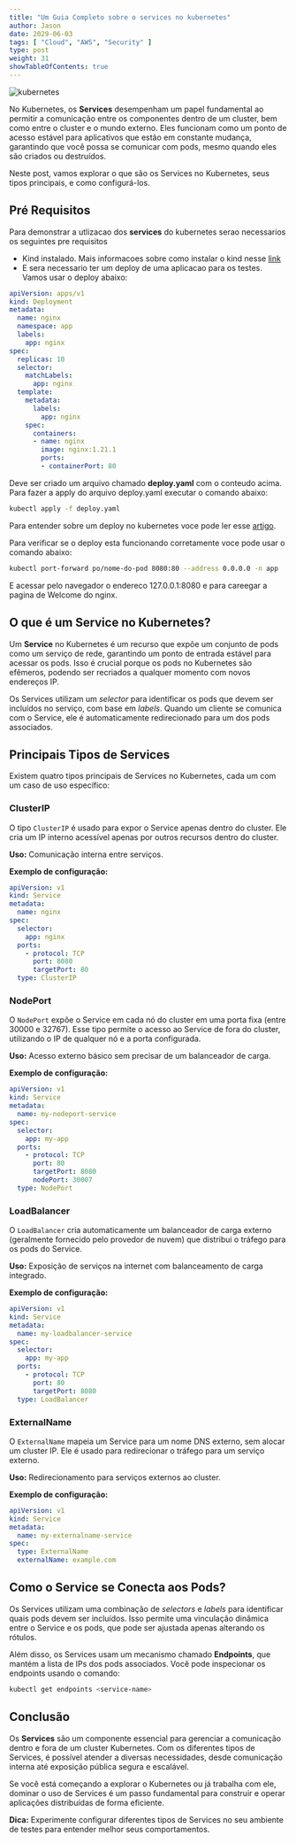 ```yaml
---
title: "Um Guia Completo sobre o services no kubernetes"
author: Jason
date: 2029-06-03
tags: [ "Cloud", "AWS", "Security" ]
type: post
weight: 31
showTableOfContents: true
---
```

![kubernetes](/images/kubernetes.jpg)

No Kubernetes, os **Services** desempenham um papel fundamental ao permitir a comunicação entre os componentes dentro de um cluster, bem como entre o cluster e o mundo externo. Eles funcionam como um ponto de acesso estável para aplicativos que estão em constante mudança, garantindo que você possa se comunicar com pods, mesmo quando eles são criados ou destruídos.

Neste post, vamos explorar o que são os Services no Kubernetes, seus tipos principais, e como configurá-los.

## Pré Requisitos

Para demonstrar a utlizacao dos **services** do kubernetes serao necessarios os seguintes pre requisitos

- Kind instalado. Mais informacoes sobre como instalar o kind nesse [link](https://jjasonhenrique.github.io/blog/posts/2023/2023-11-15-criando-um-cluster-local-de-kubernetes-com-o-kind/)
- E sera necessario ter um deploy de uma aplicacao para os testes. Vamos usar o deploy abaixo:
```yaml
apiVersion: apps/v1
kind: Deployment
metadata:
  name: nginx  
  namespace: app  
  labels:
    app: nginx
spec:
  replicas: 10
  selector:
    matchLabels:
      app: nginx
  template:
    metadata:
      labels:
        app: nginx
    spec:
      containers:
      - name: nginx
        image: nginx:1.21.1
        ports:
        - containerPort: 80
```
Deve ser criado um arquivo chamado **deploy.yaml** com o conteudo acima. Para fazer a apply do arquivo deploy.yaml executar o comando abaixo:

``` bash
kubectl apply -f deploy.yaml
```

Para entender sobre um deploy no kubernetes voce pode ler esse [artigo](https://jjasonhenrique.github.io/blog/posts/2024/2024-10-12-kubernetes-entenda-daemonset-deployment-e-statefulset/).

Para verificar se o deploy esta funcionando corretamente voce pode usar o comando abaixo:

``` bash
kubectl port-forward po/nome-do-pod 8080:80 --address 0.0.0.0 -n app
```

E acessar pelo navegador o endereco 127.0.0.1:8080 e para careegar a pagina de Welcome do nginx.

## O que é um Service no Kubernetes?

Um **Service** no Kubernetes é um recurso que expõe um conjunto de pods como um serviço de rede, garantindo um ponto de entrada estável para acessar os pods. Isso é crucial porque os pods no Kubernetes são efêmeros, podendo ser recriados a qualquer momento com novos endereços IP.

Os Services utilizam um *selector* para identificar os pods que devem ser incluídos no serviço, com base em *labels*. Quando um cliente se comunica com o Service, ele é automaticamente redirecionado para um dos pods associados.

## Principais Tipos de Services

Existem quatro tipos principais de Services no Kubernetes, cada um com um caso de uso específico:

### ClusterIP

O tipo `ClusterIP` é usado para expor o Service apenas dentro do cluster. Ele cria um IP interno acessível apenas por outros recursos dentro do cluster.

**Uso:** Comunicação interna entre serviços.

**Exemplo de configuração:**

```yaml
apiVersion: v1
kind: Service
metadata:
  name: nginx
spec:
  selector:
    app: nginx
  ports:
    - protocol: TCP
      port: 8080
      targetPort: 80
  type: ClusterIP
```

### NodePort

O `NodePort` expõe o Service em cada nó do cluster em uma porta fixa (entre 30000 e 32767). Esse tipo permite o acesso ao Service de fora do cluster, utilizando o IP de qualquer nó e a porta configurada.

**Uso:** Acesso externo básico sem precisar de um balanceador de carga.

**Exemplo de configuração:**

```yaml
apiVersion: v1
kind: Service
metadata:
  name: my-nodeport-service
spec:
  selector:
    app: my-app
  ports:
    - protocol: TCP
      port: 80
      targetPort: 8080
      nodePort: 30007
  type: NodePort
```

### LoadBalancer

O `LoadBalancer` cria automaticamente um balanceador de carga externo (geralmente fornecido pelo provedor de nuvem) que distribui o tráfego para os pods do Service.

**Uso:** Exposição de serviços na internet com balanceamento de carga integrado.

**Exemplo de configuração:**

```yaml
apiVersion: v1
kind: Service
metadata:
  name: my-loadbalancer-service
spec:
  selector:
    app: my-app
  ports:
    - protocol: TCP
      port: 80
      targetPort: 8080
  type: LoadBalancer
```

### ExternalName

O `ExternalName` mapeia um Service para um nome DNS externo, sem alocar um cluster IP. Ele é usado para redirecionar o tráfego para um serviço externo.

**Uso:** Redirecionamento para serviços externos ao cluster.

**Exemplo de configuração:**

```yaml
apiVersion: v1
kind: Service
metadata:
  name: my-externalname-service
spec:
  type: ExternalName
  externalName: example.com
```

## Como o Service se Conecta aos Pods?

Os Services utilizam uma combinação de *selectors* e *labels* para identificar quais pods devem ser incluídos. Isso permite uma vinculação dinâmica entre o Service e os pods, que pode ser ajustada apenas alterando os rótulos.

Além disso, os Services usam um mecanismo chamado **Endpoints**, que mantém a lista de IPs dos pods associados. Você pode inspecionar os endpoints usando o comando:

```bash
kubectl get endpoints <service-name>
```

## Conclusão

Os **Services** são um componente essencial para gerenciar a comunicação dentro e fora de um cluster Kubernetes. Com os diferentes tipos de Services, é possível atender a diversas necessidades, desde comunicação interna até exposição pública segura e escalável.

Se você está começando a explorar o Kubernetes ou já trabalha com ele, dominar o uso de Services é um passo fundamental para construir e operar aplicações distribuídas de forma eficiente.

**Dica:** Experimente configurar diferentes tipos de Services no seu ambiente de testes para entender melhor seus comportamentos.